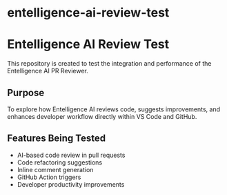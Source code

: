# entelligence-ai-review-test
# Entelligence AI Review Test

This repository is created to test the integration and performance of the Entelligence AI PR Reviewer.

## Purpose

To explore how Entelligence AI reviews code, suggests improvements, and enhances developer workflow directly within VS Code and GitHub.

## Features Being Tested

- AI-based code review in pull requests
- Code refactoring suggestions
- Inline comment generation
- GitHub Action triggers
- Developer productivity improvements


